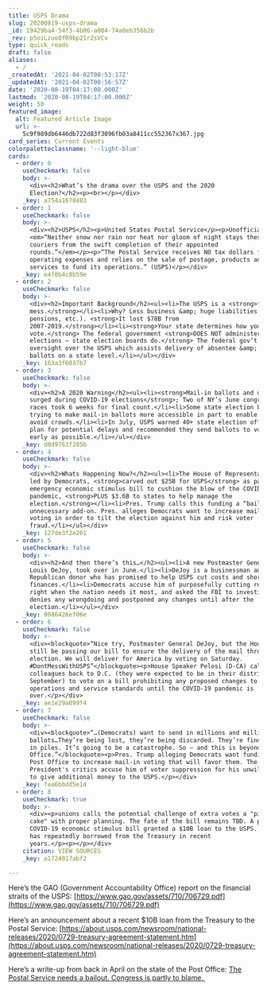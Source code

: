 ```yaml
---
title: USPS Drama
slug: 20200819-usps-drama
_id: 19429ba4-54f3-4b06-a004-74a0eb356b2b
_rev: p5oiLzuoOfR9bp21r2sVCv
type: quick_reads
draft: false
aliases:
  - /
_createdAt: '2021-04-02T00:53:17Z'
_updatedAt: '2021-04-02T00:56:57Z'
date: '2020-08-19T04:17:00.000Z'
lastmod: '2020-08-19T04:17:00.000Z'
weight: 50
featured_image:
  alt: Featured Article Image
  url: >-
    5c9f989db6446db722d83f3096fb03a8411cc552367x367.jpg
card_series: Current Events
colorpaletteclassname: '--light-blue'
cards:
  - order: 0
    useCheckmark: false
    body: >-
      <div><h2>What’s the drama over the USPS and the 2020
      Election?</h2><p><br></p></div>
    _key: a754a1678483
  - order: 1
    useCheckmark: false
    body: >-
      <div><h2>USPS</h2><p>United States Postal Service</p><p>Unofficial creed:
      <em>“Neither snow nor rain nor heat nor gloom of night stays these
      couriers from the swift completion of their appointed
      rounds.”</em></p><p>“The Postal Service receives NO tax dollars for
      operating expenses and relies on the sale of postage, products and
      services to fund its operations.” (USPS)</p></div>
    _key: e4f0b4c8b59e
  - order: 2
    useCheckmark: false
    body: >-
      <div><h2>Important Background</h2><ul><li>The USPS is a <strong>financial
      mess.</strong></li><li>Why? Less business &amp; huge liabilities (debt,
      pensions, etc.). <strong>It lost $78B from
      2007-2019.</strong></li><li><strong>Your state determines how you
      vote.</strong> The federal government <strong>DOES NOT administer
      elections – state election boards do.</strong> The federal gov’t has
      oversight over the USPS which assists delivery of absentee &amp; mail-in
      ballots on a state level.</li></ul></div>
    _key: 163a3f6037b7
  - order: 3
    useCheckmark: false
    body: >-
      <div><h2>A 2020 Warning</h2><ul><li><strong>Mail-in ballots and delays
      surged during COVID-19 elections</strong>; Two of NY’s June congressional
      races took 6 weeks for final count.</li><li>Some state election boards are
      trying to make mail-in ballots more accessible in part to enable voters to
      avoid crowds.</li><li>In July, USPS warned 40+ state election offices to
      plan for potential delays and recommended they send ballots to voters as
      early as possible.</li></ul></div>
    _key: d0d9763f285b
  - order: 4
    useCheckmark: false
    body: >-
      <div><h2>Whats Happening Now?</h2><ul><li>The House of Representatives,
      led by Democrats, <strong>carved out $25B for USPS</strong> as part of an
      emergency economic stimulus bill to cushion the blow of the COVID-19
      pandemic, <strong>PLUS $3.6B to states to help manage the
      election.</strong></li><li>Pres. Trump calls this funding a “bailout” – an
      unnecessary add-on. Pres. alleges Democrats want to increase mail-in
      voting in order to tilt the election against him and risk voter
      fraud.</li></ul></div>
    _key: 127de3f2e261
  - order: 5
    useCheckmark: false
    body: >-
      <div><h2>And then there’s this…</h2><ul><li>A new Postmaster General,
      Louis DeJoy, took over in June.</li><li>DeJoy is a businessman and
      Republican donor who has promised to help USPS cut costs and shore-up
      finances.</li><li>Democrats accuse him of purposefully cutting resources
      right when the nation needs it most, and asked the FBI to investigate. He
      denies any wrongdoing and postponed any changes until after the
      election.</li></ul></div>
    _key: 0086426ef06e
  - order: 6
    useCheckmark: false
    body: >-
      <div><blockquote>“Nice try, Postmaster General DeJoy, but the House will
      still be passing our bill to ensure the delivery of the mail through the
      election. We will deliver for America by voting on Saturday.
      #DontMessWithUSPS”</blockquote><p>House Speaker Pelosi (D-CA) called her
      colleagues back to D.C. (they were expected to be in their districts until
      September) to vote on a bill prohibiting any proposed changes to USPS's
      operations and service standards until the COVID-19 pandemic is
      over.</p></div>
    _key: ae1e29a099f4
  - order: 7
    useCheckmark: false
    body: >-
      <div><blockquote>“…(Democrats) want to send in millions and millions of
      ballots…They’re being lost, they’re being discarded. They’re finding them
      in piles. It’s going to be a catastrophe. So — and this is beyond the Post
      Office.”</blockquote><p>Pres. Trump alleging Democrats want funding for
      Post Office to increase mail-in voting that will favor them. The
      President's critics accuse him of voter suppression for his unwillingness
      to give additional money to the USPS.</p></div>
    _key: fea6bbdd5e14
  - order: 8
    useCheckmark: true
    body: >-
      <div><p>unions calls the potential challenge of extra votes a "piece of
      cake" with proper planning. The fate of the bill remains TBD. A previous
      COVID-19 economic stimulus bill granted a $10B loan to the USPS. The USPS
      has repeatedly borrowed from the Treasury in recent
      years.</p><p></p></div>
    citation: VIEW SOURCES
    _key: a1724017abf2

---
```

Here’s the GAO (Government Accountability Office) report on the financial straits of the USPS: [https://www.gao.gov/assets/710/706729.pdf](https://www.gao.gov/assets/710/706729.pdf)

Here’s an announcement about a recent $10B loan from the Treasury to the Postal Service: [https://about.usps.com/newsroom/national-releases/2020/0729-treasury-agreement-statement.htm](https://about.usps.com/newsroom/national-releases/2020/0729-treasury-agreement-statement.htm)

Here’s a write-up from back in April on the state of the Post Office: [The Postal Service needs a bailout. Congress is partly to blame. ](https://www.washingtonpost.com/business/2020/04/15/postal-service-bailout-congress/)